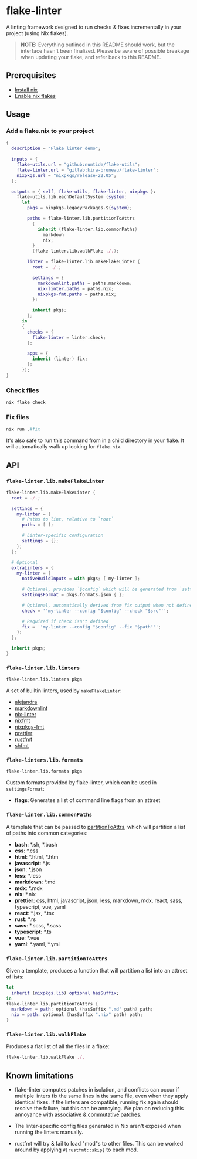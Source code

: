 # flake-linter

A linting framework designed to run checks & fixes incrementally in
your project (using Nix flakes).

> **NOTE:** Everything outlined in this README should work, but the
> interface hasn't been finalized. Please be aware of possible
> breakage when updating your flake, and refer back to this README.

## Prerequisites

- [Install nix](https://nixos.org/download.html)
- [Enable nix flakes](https://nixos.wiki/wiki/Flakes#Enable_flakes)

## Usage

### Add a flake.nix to your project

```nix
{
  description = "Flake linter demo";

  inputs = {
    flake-utils.url = "github:numtide/flake-utils";
    flake-linter.url = "gitlab:kira-bruneau/flake-linter";
    nixpkgs.url = "nixpkgs/release-22.05";
  };

  outputs = { self, flake-utils, flake-linter, nixpkgs }:
    flake-utils.lib.eachDefaultSystem (system:
      let
        pkgs = nixpkgs.legacyPackages.${system};

        paths = flake-linter.lib.partitionToAttrs
          {
            inherit (flake-linter.lib.commonPaths)
              markdown
              nix;
          }
          (flake-linter.lib.walkFlake ./.);

        linter = flake-linter.lib.makeFlakeLinter {
          root = ./.;

          settings = {
            markdownlint.paths = paths.markdown;
            nix-linter.paths = paths.nix;
            nixpkgs-fmt.paths = paths.nix;
          };

          inherit pkgs;
        };
      in
      {
        checks = {
          flake-linter = linter.check;
        };

        apps = {
          inherit (linter) fix;
        };
      });
}
```

### Check files

```shell
nix flake check
```

### Fix files

```nix
nix run .#fix
```

It's also safe to run this command from in a child directory in your
flake. It will automatically walk up looking for `flake.nix`.

## API

### `flake-linter.lib.makeFlakeLinter`

```nix
flake-linter.lib.makeFlakeLinter {
  root = ./.;

  settings = {
    my-linter = {
      # Paths to lint, relative to `root`
      paths = [ ];

      # Linter-specific configuration
      settings = {};
    };
  };

  # Optional
  extraLinters = {
    my-linter = {
      nativeBuildInputs = with pkgs; [ my-linter ];

      # Optional, provides `$config` which will be generated from `settings`
      settingsFormat = pkgs.formats.json { };

      # Optional, automatically derived from fix output when not defined
      check = ''my-linter --config "$config" --check "$src"'';

      # Required if check isn't defined
      fix = ''my-linter --config "$config" --fix "$path"'';
    };
  };

  inherit pkgs;
}
```

### `flake-linter.lib.linters`

```nix
flake-linter.lib.linters pkgs
```

A set of builtin linters, used by `makeFlakeLinter`:

- [alejandra](https://github.com/kamadorueda/alejandra)
- [markdownlint](https://github.com/igorshubovych/markdownlint-cli)
- [nix-linter](https://github.com/Synthetica9/nix-linter)
- [nixfmt](https://github.com/serokell/nixfmt)
- [nixpkgs-fmt](https://github.com/nix-community/nixpkgs-fmt)
- [prettier](https://github.com/prettier/prettier)
- [rustfmt](https://github.com/rust-lang/rustfmt)
- [shfmt](https://github.com/mvdan/sh)

### `flake-linters.lib.formats`

```nix
flake-linter.lib.formats pkgs
```

Custom formats provided by flake-linter, which can be used in
`settingsFormat`:

- **flags**: Generates a list of command line flags from an attrset

### `flake-linter.lib.commonPaths`

A template that can be passed to
[partitionToAttrs](#partitionToAttrs), which will partition a list of
paths into common categories:

- **bash**: \*.sh, \*.bash
- **css**: \*.css
- **html**: \*.html, \*.htm
- **javascript**: \*.js
- **json**: \*.json
- **less**: \*.less
- **markdown**: \*.md
- **mdx**: \*.mdx
- **nix**: \*.nix
- **prettier**: css, html, javascript, json, less, markdown, mdx,
  react, sass, typescript, vue, yaml
- **react**: \*.jsx, \*.tsx
- **rust**: \*.rs
- **sass**: \*.scss, \*.sass
- **typescript**: \*.ts
- **vue**: \*.vue
- **yaml**: \*.yaml, \*.yml

### `flake-linter.lib.partitionToAttrs`

Given a template, produces a function that will partition a list into
an attrset of lists:

```nix
let
  inherit (nixpkgs.lib) optional hasSuffix;
in
flake-linter.lib.partitionToAttrs {
  markdown = path: optional (hasSuffix ".md" path) path;
  nix = path: optional (hasSuffix ".nix" path) path;
}
```

### `flake-linter.lib.walkFlake`

Produces a flat list of all the files in a flake:

```nix
flake-linter.lib.walkFlake ./.
```

## Known limitations

- flake-linter computes patches in isolation, and conflicts can occur
  if multiple linters fix the same lines in the same file, even when
  they apply identical fixes. If the linters are compatible, running
  fix again should resolve the failure, but this can be annoying. We
  plan on reducing this annoyance with [associative & commutative
  patches](https://pijul.org/posts/2020-12-19-partials).

- The linter-specific config files generated in Nix aren't exposed
  when running the linters manually.

- rustfmt will try & fail to load "mod"s to other files. This can be
  worked around by applying `#[rustfmt::skip]` to each mod.
